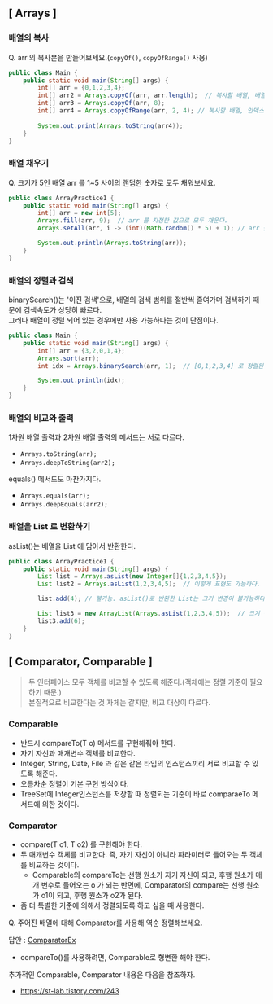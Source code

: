 ## [ Arrays ]
### 배열의 복사
Q. arr 의 복사본을 만들어보세요.(`copyOf()`, `copyOfRange()` 사용)
```java
public class Main {
    public static void main(String[] args) {
        int[] arr = {0,1,2,3,4};
        int[] arr2 = Arrays.copyOf(arr, arr.length);  // 복사할 배열, 배열의 길이
        int[] arr3 = Arrays.copyOf(arr, 8);
        int[] arr4 = Arrays.copyOfRange(arr, 2, 4); // 복사할 배열, 인덱스 범위(끝 부분은 포함하지 않음)
        
        System.out.print(Arrays.toString(arr4));
    }
}
```
### 배열 채우기
Q. 크기가 5인 배열 arr 를 1~5 사이의 랜덤한 숫자로 모두 채워보세요.
```java
public class ArrayPractice1 {
    public static void main(String[] args) {
        int[] arr = new int[5];
        Arrays.fill(arr, 9);  // arr 를 지정한 값으로 모두 채운다.
        Arrays.setAll(arr, i -> (int)(Math.random() * 5) + 1); // arr 를 1~5 사이의 랜덤 숫자로 채운다.

        System.out.println(Arrays.toString(arr));
    }
}
```
### 배열의 정렬과 검색
binarySearch()는 '이진 검색'으로, 배열의 검색 범위를 절반씩 줄여가며 검색하기 때문에 검색속도가 상당히 빠르다.    
그러나 배열이 정렬 되어 있는 경우에만 사용 가능하다는 것이 단점이다.
```java
public class Main {
    public static void main(String[] args) {
        int[] arr = {3,2,0,1,4};
        Arrays.sort(arr);
        int idx = Arrays.binarySearch(arr, 1);  // [0,1,2,3,4] 로 정렬된 후, 1이라는 원소의 '위치'(index)를 반환한다.

        System.out.println(idx);
    }
}
```
### 배열의 비교와 출력
1차원 배열 출력과 2차원 배열 출력의 메서드는 서로 다르다.
- `Arrays.toString(arr);`
- `Arrays.deepToString(arr2);`  

equals() 메서드도 마찬가지다.
- `Arrays.equals(arr);`
- `Arrays.deepEquals(arr2);`
### 배열을 List 로 변환하기
asList()는 배열을 List 에 담아서 반환한다. 
```java
public class ArrayPractice1 {
    public static void main(String[] args) {
        List list = Arrays.asList(new Integer[]{1,2,3,4,5});
        List list2 = Arrays.asList(1,2,3,4,5);  // 이렇게 표현도 가능하다. 

        list.add(4); // 불가능. asList()로 반환한 List는 크기 변경이 불가능하다. 단, 저장된 내용 변경은 가능하다.

        List list3 = new ArrayList(Arrays.asList(1,2,3,4,5));  // 크기 변경을 원한다면, 이렇게 동적 배열을 사용해야 한다.
        list3.add(6);
    }
}
```


## [ Comparator, Comparable ]
> 두 인터페이스 모두 객체를 비교할 수 있도록 해준다.(객체에는 정렬 기준이 필요하기 때문.)      
> 본질적으로 비교한다는 것 자체는 같지만, 비교 대상이 다르다.
### Comparable
- 반드시 compareTo(T o) 메서드를 구현해줘야 한다.
- 자기 자신과 매개변수 객체를 비교한다.
- Integer, String, Date, File 과 같은 같은 타입의 인스턴스끼리 서로 비교할 수 있도록 해준다.
- 오름차순 정렬이 기본 구현 방식이다.
- TreeSet에 Integer인스턴스를 저장할 때 정렬되는 기준이 바로 comparaeTo 메서드에 의한 것이다.
### Comparator
- compare(T o1, T o2) 를 구현해야 한다.
- 두 매개변수 객체를 비교한다. 즉, 자기 자신이 아니라 파라미터로 들어오는 두 객체를 비교하는 것이다.
  - Comparable의 compareTo는 선행 원소가 자기 자신이 되고, 후행 원소가 매개 변수로 들어오는 o 가 되는 반면에, Comparator의 compare는 선행 원소가 o1이 되고, 후행 원소가 o2가 된다.
- 좀 더 특별한 기준에 의해서 정렬되도록 하고 싶을 때 사용한다.

Q. 주어진 배열에 대해 Comparator를 사용해 역순 정렬해보세요.

답안 : [ComparatorEx](https://github.com/yoodongan/wiki-repo/blob/master/javajungsuk/collectionsFramework/Comparator.java)
- compareTo()를 사용하려면, Comparable로 형변환 해야 한다.

추가적인 Comparable, Comparator 내용은 다음을 참조하자.
- https://st-lab.tistory.com/243